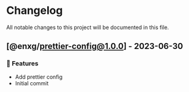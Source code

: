# Changelog

All notable changes to this project will be documented in this file.

## [@enxg/prettier-config@1.0.0] - 2023-06-30

### 🚀 Features

- Add prettier config
- Initial commit
